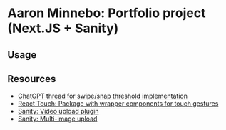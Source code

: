 # Aaron Minnebo: Portfolio project (Next.JS + Sanity)

## Usage

## Resources

- [ChatGPT thread for swipe/snap threshold implementation](https://chatgpt.com/share/671a48b6-cf3c-8010-9d10-18bb938ee1af)
- [React Touch: Package with wrapper components for touch gestures](https://github.com/leonaves/react-touch)
- [Sanity: Video upload plugin](https://www.sanity.io/answers/adding-video-uploads-to-documents-in-sanity-io)
- [Sanity: Multi-image upload](https://www.sanity.io/answers/how-to-enable-multi-select-for-image-upload)